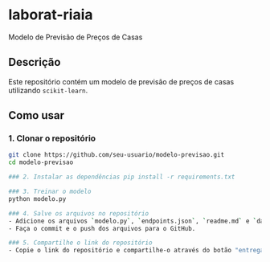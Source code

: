 # laborat-riaia 

Modelo de Previsão de Preços de Casas

## Descrição
Este repositório contém um modelo de previsão de preços de casas utilizando `scikit-learn`.

## Como usar


### 1. Clonar o repositório
```bash
git clone https://github.com/seu-usuario/modelo-previsao.git
cd modelo-previsao

### 2. Instalar as dependências pip install -r requirements.txt

### 3. Treinar o modelo
python modelo.py

### 4. Salve os arquivos no repositório
- Adicione os arquivos `modelo.py`, `endpoints.json`, `readme.md` e `dados.csv` ao repositório.
- Faça o commit e o push dos arquivos para o GitHub.

### 5. Compartilhe o link do repositório
- Copie o link do repositório e compartilhe-o através do botão "entregar projeto" na plataforma onde você está submetendo o projeto.
